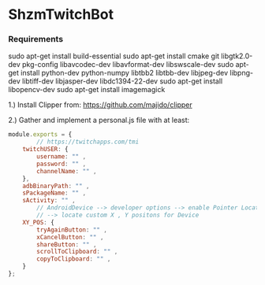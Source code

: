# ShzmTwitchBot

### Requirements
sudo apt-get install build-essential
sudo apt-get install cmake git libgtk2.0-dev pkg-config libavcodec-dev libavformat-dev libswscale-dev
sudo apt-get install python-dev python-numpy libtbb2 libtbb-dev libjpeg-dev libpng-dev libtiff-dev libjasper-dev libdc1394-22-dev
sudo apt-get install libopencv-dev
sudo apt-get install imagemagick

1.) Install Clipper from: https://github.com/majido/clipper


2.) Gather and implement a personal.js file with at least:

```javascript
module.exports = {
        // https://twitchapps.com/tmi
	twitchUSER: {
		username: "" ,
		password: "" ,
		channelName: "" ,
	},
	adbBinaryPath: "" ,
	sPackageName: "" ,
	sActivity: "" ,
        // AndroidDevice --> developer options --> enable Pointer Location 
        // --> locate custom X , Y positons for Device
	XY_POS: {
		tryAgainButton: "" ,
		xCancelButton: "" ,
		shareButton: "" ,
		scrollToClipboard: "" ,
		copyToClipboard: "" ,
	}
};
```
